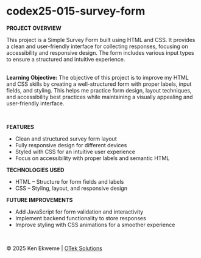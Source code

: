 # codex25-015-survey-form

<p><strong>PROJECT OVERVIEW</strong></p>
This project is a Simple Survey Form built using HTML and CSS. It provides a clean and user-friendly interface for collecting responses, focusing on accessibility and responsive design. The form includes various input types to ensure a structured and intuitive experience.
<br><br>
<p><strong>Learning Objective:</strong> The objective of this project is to improve my HTML and CSS skills by creating a well-structured form with proper labels, input fields, and styling. This helps me practice form design, layout techniques, and accessibility best practices while maintaining a visually appealing and user-friendly interface.</p>
<br>
<p><strong>FEATURES</strong></p>
<ul>
  <li>Clean and structured survey form layout</li>
  <li>Fully responsive design for different devices</li>
  <li>Styled with CSS for an intuitive user experience</li>
  <li>Focus on accessibility with proper labels and semantic HTML</li>
</ul>
<p><strong>TECHNOLOGIES USED</strong></p>
<ul>
  <li>HTML – Structure for form fields and labels</li>
  <li>CSS – Styling, layout, and responsive design</li>
</ul>
<p><strong>FUTURE IMPROVEMENTS</strong></p>
<ul>
  <li>Add JavaScript for form validation and interactivity</li>
  <li>Implement backend functionality to store responses</li>
  <li>Improve styling with CSS animations for a smoother experience</li>
</ul>
<br>
<footer>
    <p>&copy; 2025 Ken Ekweme | <a href="https://www.oteksolutions.net" target="_blank">OTek Solutions</a></p>
</footer>
